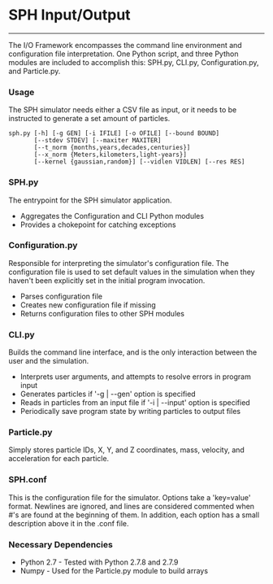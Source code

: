# SPH Input/Output
<hr>
The I/O Framework encompasses the command line environment and configuration file interpretation. One Python script, and three Python modules are included to accomplish this: SPH.py, CLI.py, Configuration.py, and Particle.py. 

### Usage
The SPH simulator needs either a CSV file as input, or it needs to be instructed to generate a set amount of particles.

```
sph.py [-h] [-g GEN] [-i IFILE] [-o OFILE] [--bound BOUND]
       [--stdev STDEV] [--maxiter MAXITER]
       [--t_norm {months,years,decades,centuries}]
       [--x_norm {Meters,kilometers,light-years}]
       [--kernel {gaussian,random}] [--vidlen VIDLEN] [--res RES]
```

### SPH.py
The entrypoint for the SPH simulator application.
<ul>
    <li>Aggregates the Configuration and CLI Python modules</li>
    <li>Provides a chokepoint for catching exceptions</li>
</ul>

### Configuration.py
Responsible for interpreting the simulator's configuration file. The configuration file is used to set default values in the simulation when they haven't been explicitly set in the initial program invocation. 
<ul>
    <li>Parses configuration file</li>
    <li>Creates new configuration file if missing</li>
    <li>Returns configuration files to other SPH modules</li>
</ul>

### CLI.py
Builds the command line interface, and is the only interaction between the user and the simulation.
<ul>
    <li>Interprets user arguments, and attempts to resolve errors in program input</li>
    <li>Generates particles if '-g | --gen' option is specified</li>
    <li>Reads in particles from an input file if '-i | --input' option is specified</li>
    <li>Periodically save program state by writing particles to output files</li>
</ul>

### Particle.py
Simply stores particle IDs, X, Y, and Z coordinates, mass, velocity, and acceleration for each particle.

### SPH.conf
This is the configuration file for the simulator. Options take a 'key=value' format. Newlines are ignored, and lines are considered commented when #'s are found at the beginning of them. In addition, each option has a small description above it in the .conf file.

### Necessary Dependencies
<ul>
    <li>Python 2.7 - Tested with Python 2.7.8 and 2.7.9</li>
    <li>Numpy - Used for the Particle.py module to build arrays</li>
</ul>
